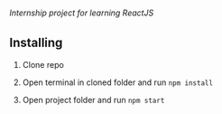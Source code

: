 ###### Internship project for learning ReactJS

## Installing
1. Clone repo

2. Open terminal in cloned folder and run `npm install`

3. Open project folder and run `npm start`